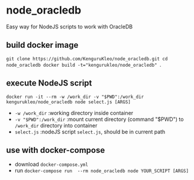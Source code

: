 # node_oracledb
Easy way for NodeJS scripts to work with OracleDB

## build docker image
`git clone https://github.com/KenguruKleo/node_oracledb.git
cd node_oracledb
docker build -t="kengurukleo/node_oracledb" `.

## execute NodeJS script
`docker run -it --rm -w /work_dir -v "$PWD":/work_dir kengurukleo/node_oracledb node select.js [ARGS]`
 
* `-w /work_dir`                    :working directory inside container
* `-v "$PWD":/work_dir`             :mount current directory (command "$PWD") to `/work_dir` directory into container
* `select.js`                       :nodeJS script `select.js`, should be in current path

## use with docker-compose
* download `docker-compose.yml`
* run `docker-compose run  --rm node_oracledb node YOUR_SCRIPT [ARGS]`